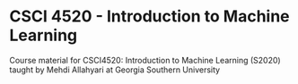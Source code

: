 # CSCI 4520 - Introduction to Machine Learning

Course material for CSCI4520: Introduction to Machine Learning (S2020) taught by Mehdi Allahyari at Georgia Southern University
